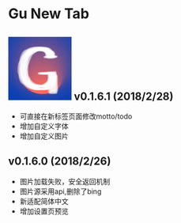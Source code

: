 Gu New Tab
=========
![](https://github.com/hangu1116/GuNewTab/raw/master/image/icon128.png) 
v0.1.6.1 (2018/2/28)
----------
- 可直接在新标签页面修改motto/todo
- 增加自定义字体
- 增加自定义图片

v0.1.6.0 (2018/2/26)
----------
- 图片加载失败，安全返回机制
- 图片源采用api,删除了bing
- 新适配简体中文
- 增加设置页预览
